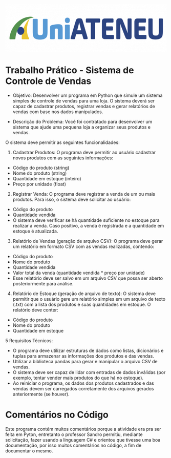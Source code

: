 <img src="/scv/logo2.png" height="150" width="700" align="middle">

# Trabalho Prático - Sistema de Controle de Vendas
- Objetivo:
Desenvolver um programa em Python que simule um sistema simples de controle de vendas para uma loja. O sistema deverá ser capaz de cadastrar produtos, registrar vendas e gerar relatórios de vendas com base nos dados manipulados.

- Descrição do Problema:
Você foi contratado para desenvolver um sistema que ajude uma pequena loja a organizar seus produtos e vendas.

O sistema deve permitir as seguintes funcionalidades:
1. Cadastrar Produtos:
O programa deve permitir ao usuário cadastrar novos produtos com as seguintes informações:
- Código do produto (string)
- Nome do produto (string)
- Quantidade em estoque (inteiro)
- Preço por unidade (float)
2. Registrar Venda:
O programa deve registrar a venda de um ou mais produtos. Para isso, o sistema deve solicitar ao usuário:
- Código do produto
- Quantidade vendida
- O sistema deve verificar se há quantidade suficiente no estoque para realizar a venda. Caso positivo, a venda é registrada e a quantidade em estoque é atualizada.

3. Relatório de Vendas (geração de arquivo CSV):
O programa deve gerar um relatório em formato CSV com as vendas realizadas, contendo:
- Código do produto
- Nome do produto
- Quantidade vendida
- Valor total da venda (quantidade vendida * preço por unidade)
- Esse relatório deve ser salvo em um arquivo CSV que possa ser aberto posteriormente para análise.

4. Relatório de Estoque (geração de arquivo de texto):
O sistema deve permitir que o usuário gere um relatório simples em um arquivo de texto (.txt) com a lista dos produtos e suas quantidades em estoque. O relatório deve conter:
- Código do produto
- Nome do produto
- Quantidade em estoque

5 Requisitos Técnicos:
- O programa deve utilizar estruturas de dados como listas, dicionários e tuplas para armazenar as informações dos produtos e das vendas.
- Utilizar a biblioteca pandas para gerar e manipular o arquivo CSV de vendas.
- O sistema deve ser capaz de lidar com entradas de dados inválidas (por exemplo, tentar vender mais produtos do que há no estoque).
- Ao reiniciar o programa, os dados dos produtos cadastrados e das vendas devem ser carregados corretamente dos arquivos gerados anteriormente (se houver).

# Comentários no Código
Este programa contém muitos comentários porque a atividade era pra ser feita em Pyton, entretanto o professor Sandro permitiu, mediante solicitação, fazer usando a linguagem C# e orientou que tivesse uma boa documentação, por isso muitos comentários no código, a fim de documentar o mesmo.